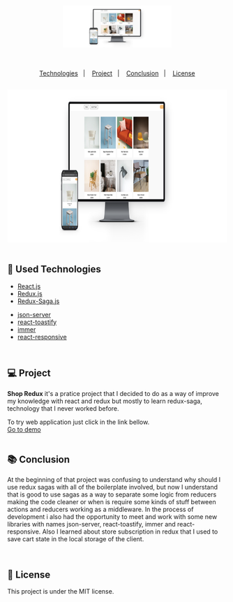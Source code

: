 <div align="center">
  <img src="./public/mockup.png" width="250px" /><br>
</div>
</br>

##

</div>
<div align="center">
  <a href="#rocket-used-technologies">Technologies</a>&nbsp;&nbsp;&nbsp;|&nbsp;&nbsp;&nbsp;
  <a href="#computer-project">Project</a>&nbsp;&nbsp;&nbsp;|&nbsp;&nbsp;&nbsp;
  <a href="#books-conclusion">Conclusion</a>&nbsp;&nbsp;&nbsp;|&nbsp;&nbsp;&nbsp;
  <a href="#memo-license">License</a>
</div>

##

</div>

<div align="center">
  <img src="./public/mockup.png" height="350px" /><br>
</div>

</br>

## :rocket: Used Technologies

- [React.js](https://reactjs.org)
- [Redux.js](https://redux.js.org)
- [Redux-Saga.js](https://redux-saga.js.org)

</div>

- [json-server](https://www.npmjs.com/package/json-server)
- [react-toastify](https://www.npmjs.com/package/react-toastify)
- [immer](https://immerjs.github.io/immer/docs/introduction)
- [react-responsive](https://www.npmjs.com/package/react-responsive)

</br>

## :computer: Project

<b>Shop Redux</b> it's a pratice project that I decided to do as a way of improve my knowledge with react and redux but mostly to learn redux-saga, technology that I never worked before.

To try web application just click in the link bellow.</br>
[Go to demo](http://shop-redux.ricardolmsilva.site)
</br>
</br>

## :books: Conclusion

At the beginning of that project was confusing to understand why should I use redux sagas with all of the boilerplate involved, but now I understand that is good to use sagas as a way to separate some logic from reducers making the code cleaner or when is require some kinds of stuff between actions and reducers working as a middleware.
In the process of development i also had the opportunity to meet and work with some new libraries with names json-server, react-toastify, immer and react-responsive. Also I learned about store subscription in redux that I used to save cart state in the local storage of the client.

</br>

## :memo: License

This project is under the MIT license.

</br>
